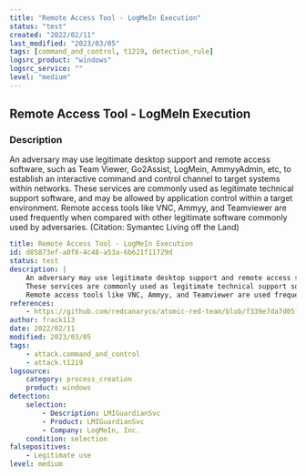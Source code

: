 ```yaml
---
title: "Remote Access Tool - LogMeIn Execution"
status: "test"
created: "2022/02/11"
last_modified: "2023/03/05"
tags: [command_and_control, t1219, detection_rule]
logsrc_product: "windows"
logsrc_service: ""
level: "medium"
---
```


## Remote Access Tool - LogMeIn Execution

### Description

An adversary may use legitimate desktop support and remote access software, such as Team Viewer, Go2Assist, LogMein, AmmyyAdmin, etc, to establish an interactive command and control channel to target systems within networks.
These services are commonly used as legitimate technical support software, and may be allowed by application control within a target environment.
Remote access tools like VNC, Ammyy, and Teamviewer are used frequently when compared with other legitimate software commonly used by adversaries. (Citation: Symantec Living off the Land)


```yml
title: Remote Access Tool - LogMeIn Execution
id: d85873ef-a0f8-4c48-a53a-6b621f11729d
status: test
description: |
    An adversary may use legitimate desktop support and remote access software, such as Team Viewer, Go2Assist, LogMein, AmmyyAdmin, etc, to establish an interactive command and control channel to target systems within networks.
    These services are commonly used as legitimate technical support software, and may be allowed by application control within a target environment.
    Remote access tools like VNC, Ammyy, and Teamviewer are used frequently when compared with other legitimate software commonly used by adversaries. (Citation: Symantec Living off the Land)
references:
    - https://github.com/redcanaryco/atomic-red-team/blob/f339e7da7d05f6057fdfcdd3742bfcf365fee2a9/atomics/T1219/T1219.md#atomic-test-3---logmein-files-detected-test-on-windows
author: frack113
date: 2022/02/11
modified: 2023/03/05
tags:
    - attack.command_and_control
    - attack.t1219
logsource:
    category: process_creation
    product: windows
detection:
    selection:
        - Description: LMIGuardianSvc
        - Product: LMIGuardianSvc
        - Company: LogMeIn, Inc.
    condition: selection
falsepositives:
    - Legitimate use
level: medium

```
